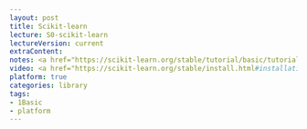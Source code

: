 ```yaml
---
layout: post
title: Scikit-learn 
lecture: S0-scikit-learn
lectureVersion: current
extraContent: 
notes: <a href="https://scikit-learn.org/stable/tutorial/basic/tutorial.html">basic tutorial</a> + <a href="https://github.com/jakevdp/PythonDataScienceHandbook/tree/master/notebooks">scikit-learn code examples</a>
video: <a href="https://scikit-learn.org/stable/install.html#installation-instructions">How install</a>
platform: true
categories: library
tags:
- 1Basic
- platform
---
```

